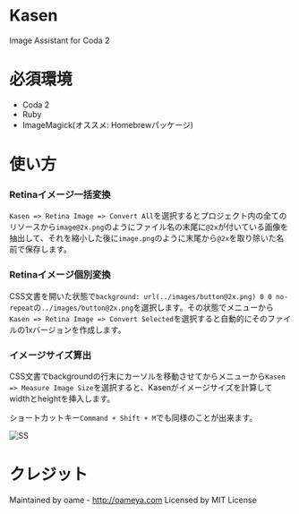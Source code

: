 # Kasen

Image Assistant for Coda 2

# 必須環境

* Coda 2
* Ruby
* ImageMagick(オススメ: Homebrewパッケージ)

# 使い方

### Retinaイメージ一括変換
`Kasen => Retina Image => Convert All`を選択するとプロジェクト内の全てのリソースから`image@2x.png`のようにファイル名の末尾に`@2x`が付いている画像を抽出して、それを縮小した後に`image.png`のように末尾から`@2x`を取り除いた名前で保存します。

### Retinaイメージ個別変換

CSS文書を開いた状態で`background: url(../images/button@2x.png) 0 0 no-repeat`の`../images/button@2x.png`を選択します。その状態でメニューから`Kasen => Retina Image => Convert Selected`を選択すると自動的にそのファイルの1xバージョンを作成します。

### イメージサイズ算出

CSS文書でbackgroundの行末にカーソルを移動させてからメニューから`Kasen => Measure Image Size`を選択すると、Kasenがイメージサイズを計算してwidthとheightを挿入します。

ショートカットキー`Command + Shift + M`でも同様のことが出来ます。

![SS](http://cl.ly/image/3X083Y3g1c1s/measure-image-size.png)

# クレジット

Maintained by oame - http://oameya.com
Licensed by MIT License
